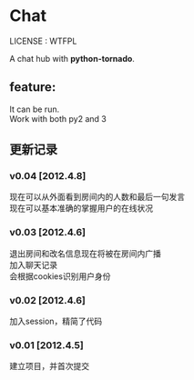# Chat

LICENSE : WTFPL  

A chat hub with **python-tornado**.  

## feature:
It can be run.  
Work with both py2 and 3

## 更新记录

### v0.04 [2012.4.8]
现在可以从外面看到房间内的人数和最后一句发言  
现在可以基本准确的掌握用户的在线状况  

### v0.03 [2012.4.6]
退出房间和改名信息现在将被在房间内广播  
加入聊天记录  
会根据cookies识别用户身份

### v0.02 [2012.4.6]
加入session，精简了代码

### v0.01 [2012.4.5]
建立项目，并首次提交

